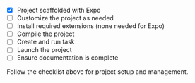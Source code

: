 - [x] Project scaffolded with Expo
- [ ] Customize the project as needed
- [ ] Install required extensions (none needed for Expo)
- [ ] Compile the project
- [ ] Create and run task
- [ ] Launch the project
- [ ] Ensure documentation is complete

Follow the checklist above for project setup and management.
